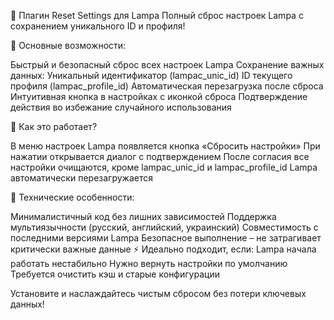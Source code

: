 🔄 Плагин Reset Settings для Lampa
Полный сброс настроек Lampa с сохранением уникального ID и профиля!

🔹 Основные возможности:

Быстрый и безопасный сброс всех настроек Lampa
Сохранение важных данных:
Уникальный идентификатор (lampac_unic_id)
ID текущего профиля (lampac_profile_id)
Автоматическая перезагрузка после сброса
Интуитивная кнопка в настройках с иконкой сброса
Подтверждение действия во избежание случайного использования

🔹 Как это работает?

В меню настроек Lampa появляется кнопка «Сбросить настройки»
При нажатии открывается диалог с подтверждением
После согласия все настройки очищаются, кроме lampac_unic_id и lampac_profile_id
Lampa автоматически перезагружается

🔹 Технические особенности:

Минималистичный код без лишних зависимостей
Поддержка мультиязычности (русский, английский, украинский)
Совместимость с последними версиями Lampa
Безопасное выполнение – не затрагивает критически важные данные
⚡ Идеально подходит, если:
Lampa начала работать нестабильно
Нужно вернуть настройки по умолчанию
Требуется очистить кэш и старые конфигурации

Установите и наслаждайтесь чистым сбросом без потери ключевых данных!